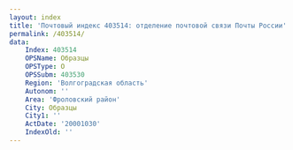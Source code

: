 ```yaml
---
layout: index
title: 'Почтовый индекс 403514: отделение почтовой связи Почты России'
permalink: /403514/
data:
    Index: 403514
    OPSName: Образцы
    OPSType: О
    OPSSubm: 403530
    Region: 'Волгоградская область'
    Autonom: ''
    Area: 'Фроловский район'
    City: Образцы
    City1: ''
    ActDate: '20001030'
    IndexOld: ''
---
```

